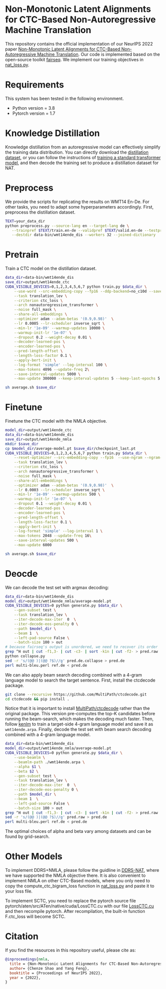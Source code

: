 # Non-Monotonic Latent Alignments for CTC-Based Non-Autoregressive Machine Translation
This repository contains the official implementation of our NeurIPS 2022 paper [Non-Monotonic Latent Alignments for CTC-Based Non-Autoregressive Machine Translation](https://arxiv.org/pdf/2210.03953.pdf). Our code is implemented based on the open-source toolkit [fairseq](https://github.com/pytorch/fairseq). We implement our training objectives in [nat_loss.py](https://github.com/ictnlp/NMLA-NAT/blob/master/fairseq/criterions/nat_loss.py).

# Requirements
This system has been tested in the following environment.

+ Python version = 3.8
+ Pytorch version = 1.7

# Knowledge Distillation
Knowledge distillation from an autoregressive model can effectively simplify the training data distribution. You can directly download the [distillation dataset](http://dl.fbaipublicfiles.com/nat/distill_dataset.zip), or you can follow the instructions of [training a standard transformer model](https://github.com/facebookresearch/fairseq/tree/main/examples/translation), and then decode the training set to produce a distillation dataset for NAT. 

# Preprocess
We provide the scripts for replicating the results on WMT14 En-De. For other tasks, you need to adapt some hyperparameters accordingly. First, preprocess the distillation dataset.
```bash
TEXT=your_data_dir
python preprocess.py --source-lang en --target-lang de \
   --trainpref $TEXT/train.en-de --validpref $TEXT/valid.en-de --testpref $TEXT/test.en-de \
   --destdir data-bin/wmt14ende_dis --workers 32 --joined-dictionary
```

# Pretrain
Train a CTC model on the distillation dataset.
```bash
data_dir=data-bin/wmt14ende_dis
save_dir=output/wmt14ende_ctc
CUDA_VISIBLE_DEVICES=0,1,2,3,4,5,6,7 python train.py $data_dir \
    --use-word --src-embedding-copy --fp16 --ddp-backend=no_c10d --save-dir $save_dir \
    --task translation_lev \
    --criterion ctc_loss \
    --arch nonautoregressive_transformer \
    --noise full_mask \
    --share-all-embeddings \
    --optimizer adam --adam-betas '(0.9,0.98)'  \
    --lr 0.0005 --lr-scheduler inverse_sqrt \
    --min-lr '1e-09' --warmup-updates 10000 \
    --warmup-init-lr '1e-07' \
    --dropout 0.2 --weight-decay 0.01 \
    --decoder-learned-pos \
    --encoder-learned-pos \
    --pred-length-offset \
    --length-loss-factor 0.1 \
    --apply-bert-init \
    --log-format 'simple' --log-interval 100 \
    --max-tokens 4096 --update-freq 2\
    --save-interval-updates 5000 \
    --max-update 300000 --keep-interval-updates 5 --keep-last-epochs 5

sh average.sh $save_dir
```

# Finetune
Finetune the CTC model with the NMLA objective.
```bash
model_dir=output/wmt14ende_ctc
data_dir=data-bin/wmt14ende_dis
save_dir=output/wmt14ende_nmla
mkdir $save_dir
cp $model_dir/average-model.pt $save_dir/checkpoint_last.pt
CUDA_VISIBLE_DEVICES=0,1,2,3,4,5,6,7 python train.py $data_dir \
    --reset-optimizer --src-embedding-copy --fp16  --use-ngram --ngram-size 2 --ddp-backend=no_c10d --save-dir $save_dir \
    --task translation_lev \
    --criterion ctc_loss \
    --arch nonautoregressive_transformer \
    --noise full_mask \
    --share-all-embeddings \
    --optimizer adam --adam-betas '(0.9,0.98)'  \
    --lr 0.0003 --lr-scheduler inverse_sqrt \
    --min-lr '1e-09' --warmup-updates 500 \
    --warmup-init-lr '1e-07' \
    --dropout 0.1 --weight-decay 0.01 \
    --decoder-learned-pos \
    --encoder-learned-pos \
    --pred-length-offset \
    --length-loss-factor 0.1 \
    --apply-bert-init \
    --log-format 'simple' --log-interval 1 \
    --max-tokens 2048 --update-freq 16\
    --save-interval-updates 500 \
    --max-update 6000

sh average.sh $save_dir
```

# Deocde
We can decode the test set with argmax decoding:
```bash
data_dir=data-bin/wmt14ende_dis
model_dir=output/wmt14ende_nmla/average-model.pt
CUDA_VISIBLE_DEVICES=0 python generate.py $data_dir \
    --gen-subset test \
    --task translation_lev \
    --iter-decode-max-iter  0  \
    --iter-decode-eos-penalty 0 \
    --path $model_dir \
    --beam 1  \
    --left-pad-source False \
    --batch-size 100 > out
# because fairseq's output is unordered, we need to recover its order
grep ^H out | cut -f1,3- | cut -c3- | sort -k1n | cut -f2- > pred.raw
python collapse.py
sed -r 's/(@@ )|(@@ ?$)//g' pred.de.collapse > pred.de
perl multi-bleu.perl ref.de < pred.de
```

We can also apply beam search decoding combined with a 4-gram language model to search the target sentence. First, install the ctcdecode package.
```bash
git clone --recursive https://github.com/MultiPath/ctcdecode.git
cd ctcdecode && pip install .
```
Notice that it is important to install [MultiPath/ctcdecode](https://github.com/MultiPath/ctcdecode) rather than the original package. This version pre-computes the top-K candidates before running the beam-search, which makes the decoding much faster. Then, follow [kenlm](https://github.com/kpu/kenlm) to train a target-side 4-gram language model and save it as ``wmt14ende.arpa``. Finally, decode the test set with beam search decoding combined with a 4-gram language model.
```bash
data_dir=data-bin/wmt14ende_dis
model_dir=output/wmt14ende_nmla/average-model.pt
CUDA_VISIBLE_DEVICES=0 python generate.py $data_dir \
    --use-beamlm \
    --beamlm-path ./wmt14ende.arpa \
    --alpha $1 \
    --beta $2 \
    --gen-subset test \
    --task translation_lev \
    --iter-decode-max-iter  0  \
    --iter-decode-eos-penalty 0 \
    --path $model_dir \
    --beam 1  \
    --left-pad-source False \
    --batch-size 100 > out
grep ^H out | cut -f1,3- | cut -c3- | sort -k1n | cut -f2- > pred.raw
sed -r 's/(@@ )|(@@ ?$)//g' pred.raw > pred.de
perl multi-bleu.perl ref.de < pred.de
```
The optimal choices of alpha and beta vary among datasets and can be found by grid-search.

# Other Models

To implement DDRS+NMLA, please follow the guidline in [DDRS-NAT](https://github.com/ictnlp/DDRS-NAT), where we have supported the NMLA objective there. It is also convenient to implement NMLA on other CTC-Based models, where you only need to copy the compute_ctc_bigram_loss function in [nat_loss.py](https://github.com/ictnlp/NMLA-NAT/blob/master/fairseq/criterions/nat_loss.py) and paste it to your loss file.

To implement SCTC, you need to replace the pytorch source file pytorch/aten/src/ATen/native/cuda/LossCTC.cu with our file [LossCTC.cu](https://github.com/ictnlp/NMLA-NAT/blob/master/LossCTC.cu) and then recompile pytorch. After recompilation, the built-in function F.ctc_loss will become SCTC.

# Citation 
If you find the resources in this repository useful, please cite as:

``` bibtex
@inproceedings{nmla,
  title = {Non-Monotonic Latent Alignments for CTC-Based Non-Autoregressive Machine Translation},
  author= {Chenze Shao and Yang Feng},
  booktitle = {Proceedings of NeurIPS 2022},
  year = {2022},
}
```
